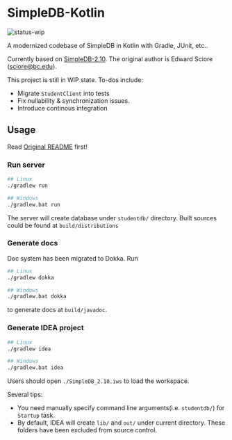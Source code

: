 # SimpleDB-Kotlin

![status-wip](https://img.shields.io/badge/status-WIP-blue.svg)

A modernized codebase of SimpleDB in Kotlin with Gradle, JUnit, etc..

Currently based on [SimpleDB-2.10](http://www.cs.bc.edu/~sciore/simpledb/intro.html). The original author is Edward Sciore (sciore@bc.edu).

This project is still in WIP state. To-dos include:
- Migrate `StudentClient` into tests
- Fix nullability & synchronization issues.
- Introduce continous integration

## Usage

Read [Original README](https://github.com/htfy96/simpledb-kotlin/tree/master/README-OLD.txt) first!

### Run server
```bash
## Linux
./gradlew run

## Windows
./gradlew.bat run
```

The server will create database under `studentdb/` directory. Built sources could be found at `build/distributions`

### Generate docs
Doc system has been migrated to Dokka. Run
```bash
## Linux
./gradlew dokka

## Windows
./gradlew.bat dokka
```

to generate docs at `build/javadoc`.

### Generate IDEA project
```bash
## Linux
./gradlew idea

## Windows
./gradlew.bat idea
```

Users should open `./SimpleDB_2.10.iws` to load the workspace.

Several tips:
- You need manually specify command line arguments(i.e. `studentdb/`) for `Startup` task.
- By default, IDEA will create `lib/` and `out/` under  current directory. These folders have been excluded from source control.
